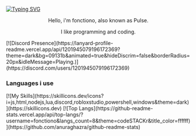 [![Typing SVG](https://readme-typing-svg.herokuapp.com?font=Roboto+Mono&lines=visey.lol+%7C+PUL$E)](https://git.io/typing-svg)
<p align="center" >Hello, i'm fonctiono, also known as Pulse.</p>
<p align="center" >I like programming and coding.</p>
[![Discord Presence](https://lanyard-profile-readme.vercel.app/api/1201945079196172369?theme=dark&bg=09131b&animated=true&hideDiscrim=false&borderRadius=20px&idleMessage=Playing.)](https://discord.com/users/1201945079196172369)

<h3 align="left">Languages i use</h3>
[![My Skills](https://skillicons.dev/icons?i=js,html,nodejs,lua,discord,robloxstudio,powershell,windows&theme=dark)](https://skillicons.dev)
[![Top Langs](https://github-readme-stats.vercel.app/api/top-langs/?username=fonctiono&langs_count=8&theme=codeSTACKr&title_color=ffffff)](https://github.com/anuraghazra/github-readme-stats)
